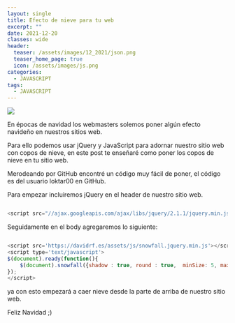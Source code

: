 ```yaml
---
layout: single
title: Efecto de nieve para tu web
excerpt: ""
date: 2021-12-20
classes: wide
header:
  teaser: /assets/images/12_2021/json.png
  teaser_home_page: true
  icon: /assets/images/js.png
categories:
  - JAVASCRIPT
tags:
  - JAVASCRIPT
---
```


![](/assets/images/12_2021/snowflake.png)

En épocas de navidad los webmasters solemos poner algún efecto navideño en nuestros sitios web.

Para ello podemos usar jQuery y JavaScript para adornar nuestro sitio web con copos de nieve, en este post te enseñaré como poner los copos de nieve en tu sitio web.

Merodeando por GitHub encontré un código muy fácil de poner, el código es del usuario loktar00 en GitHub.

Para empezar incluiremos jQuery en el header de nuestro sitio web.

```javascript

<script src="//ajax.googleapis.com/ajax/libs/jquery/2.1.1/jquery.min.js"></script>

```

Seguidamente en el body agregaremos lo siguiente:

```javascript

<script src='https://davidrf.es/assets/js/snowfall.jquery.min.js'></script>
<script type='text/javascript'>     
$(document).ready(function(){
	$(document).snowfall({shadow : true, round : true,  minSize: 5, maxSize:8});
});
</script>

```

ya con esto empezará a caer nieve desde la parte de arriba de nuestro sitio web. 

Feliz Navidad ;)